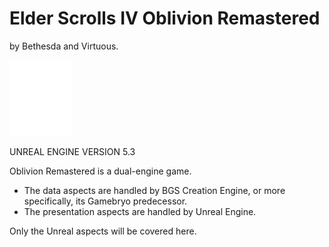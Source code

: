 # Elder Scrolls IV Oblivion Remastered

by Bethesda and Virtuous.

![](../ue/2_create/2_editors/ue/img/ue-logo-white-01-100w.webp)

UNREAL ENGINE VERSION 5.3

Oblivion Remastered is a dual-engine game.

- The data aspects are handled by BGS Creation Engine, or more specifically, its Gamebryo predecessor.
- The presentation aspects are handled by Unreal Engine.

Only the Unreal aspects will be covered here.
